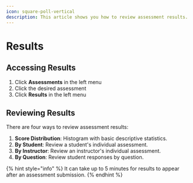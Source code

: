 ```yaml
---
icon: square-poll-vertical
description: This article shows you how to review assessment results.
---
```


# Results

## Accessing Results

1. Click **Assessments** in the left menu
2. Click the desired assessment
3. Click **Results** in the left menu

## Reviewing Results

There are four ways to review assessment results:

1. **Score Distribution**: Histogram with basic descriptive statistics.
2. **By Student**:  Review a student's individual assessment.&#x20;
3. **By Instructor**: Review an instructor's individual assessment.&#x20;
4. **By Question**: Review student responses by question.

{% hint style="info" %}
It can take up to 5 minutes for results to appear after an assessment submission.&#x20;
{% endhint %}

